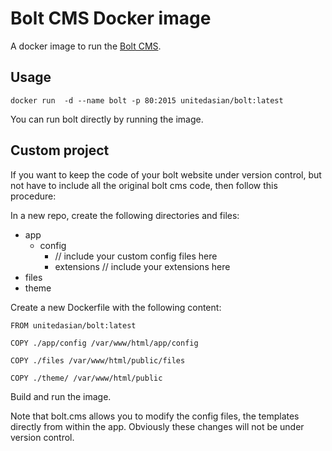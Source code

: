 Bolt CMS Docker image
=====================

A docker image to run the [Bolt CMS](https://bolt.cm/).

Usage
-----

```
docker run  -d --name bolt -p 80:2015 unitedasian/bolt:latest
```

You can run bolt directly by running the image.

Custom project
--------------

If you want to keep the code of your bolt website under version control, but not have to include all the original bolt cms code, then follow this procedure:

In a new repo, create the following directories and files:

* app
  * config
    * // include your custom config files here
    * extensions
      // include your extensions here
* files
* theme

Create a new Dockerfile with the following content:

```
FROM unitedasian/bolt:latest

COPY ./app/config /var/www/html/app/config

COPY ./files /var/www/html/public/files

COPY ./theme/ /var/www/html/public
```

Build and run the image.

Note that bolt.cms allows you to modify the config files, the templates directly from within the app. Obviously these changes will not be under version control.


